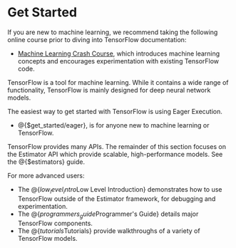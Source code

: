 # Get Started

If you are new to machine learning, we recommend taking the following online
course prior to diving into TensorFlow documentation:

  * [Machine Learning Crash Course](https://developers.google.com/machine-learning/crash-course/),
    which introduces machine learning concepts and encourages experimentation
    with existing TensorFlow code.

TensorFlow is a tool for machine learning. While it contains a wide range of
functionality, TensorFlow is mainly designed for deep neural network models.

The easiest way to get started with TensorFlow is using Eager Execution.

  * @{$get_started/eager}, is for anyone new to  machine learning or TensorFlow.

TensorFlow provides many APIs. The remainder of this section focuses on the
Estimator API which provide scalable, high-performance models. See the
@{$estimators} guide.

For more advanced users:

  * The @{$low_level_intro$Low Level Introduction} demonstrates how to use
    TensorFlow outside of the Estimator framework, for debugging and
    experimentation.
  * The @{$programmers_guide$Programmer's Guide} details major
    TensorFlow components.
  * The @{$tutorials$Tutorials} provide walkthroughs of a variety of
    TensorFlow models.
